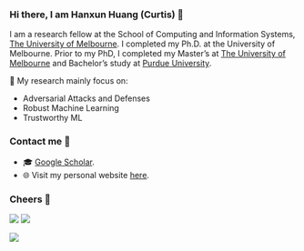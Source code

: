 ### Hi there, I am Hanxun Huang (Curtis) 👋

I am a research fellow at the School of Computing and Information Systems, [The University of Melbourne](https://cis.unimelb.edu.au/). I completed my Ph.D. at the University of Melbourne. Prior to my PhD, I completed my Master’s at [The University of Melbourne](https://cis.unimelb.edu.au/) and Bachelor’s study at [Purdue University](https://www.cs.purdue.edu/). 

🔭 My research mainly focus on:
- Adversarial Attacks and Defenses
- Robust Machine Learning
- Trustworthy ML

### Contact me 📧
- 🎓 [Google Scholar](https://scholar.google.com.au/citations?user=8CxZe3IAAAAJ&hl=en).
- 🌐 Visit my personal website [here](http://hanxunh.github.io/).

### Cheers 🍻

![](https://img.shields.io/github/stars/hanxunh?affiliations=OWNER%2CCOLLABORATOR) ![](https://img.shields.io/github/followers/hanxunh)

![](https://github-readme-stats.vercel.app/api?username=hanxunh&theme=blueberry)

<!--
**HanxunH/HanxunH** is a ✨ _special_ ✨ repository because its `README.md` (this file) appears on your GitHub profile.

Here are some ideas to get you started:

- 🔭 I’m currently working on ...
- 🌱 I’m currently learning ...
- 👯 I’m looking to collaborate on ...
- 🤔 I’m looking for help with ...
- 💬 Ask me about ...
- 📫 How to reach me: ...
- 😄 Pronouns: ...
- ⚡ Fun fact: ...
-->
